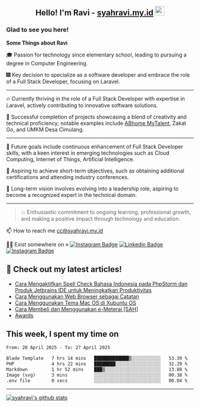 <h2 align="center">Hello! I'm Ravi - <a href="https://syahravi.my.id/" target="_blank">syahravi.my.id</a> <img src="https://media.giphy.com/media/hvRJCLFzcasrR4ia7z/giphy.gif" width="25px"></h2>

### Glad to see you here!

<b> Some Things about Ravi</b>

:mortar_board: Passion for technology since elementary school, leading to pursuing a degree in Computer Engineering.

:fireworks: Key decision to specialize as a software developer and embrace the role of a Full Stack Developer, focusing on Laravel.

---
🔥 Currently thriving in the role of a Full Stack Developer with expertise in Laravel, actively contributing to innovative software solutions.

🎯 Successful completion of projects showcasing a blend of creativity and technical proficiency; notable examples include [ABhome MyTalent](https://mytalent.abhome.education/), Zakat Go, and UMKM Desa Cimulang.

---
:crystal_ball: Future goals include continuous enhancement of Full Stack Developer skills, with a keen interest in emerging technologies such as Cloud Computing, Internet of Things, Artificial Intelligence.

:bookmark_tabs: Aspiring to achieve short-term objectives, such as obtaining additional certifications and attending industry conferences.

:yellow_heart: Long-term vision involves evolving into a leadership role, aspiring to become a recognized expert in the technical domain.

---
> :collision: Enthusiastic commitment to ongoing learning, professional growth, and making a positive impact through technology and education.

📫 How to reach me cc@syahravi.my.id

👨‍💻 Exist somewhere on »
[![Instagram Badge](https://img.shields.io/badge/-Instagram-e4405f?style=flat-square&logo=Instagram&logoColor=white)](https://instagram.com/syahravi.id)
[![Linkedin Badge](https://img.shields.io/badge/-LinkedIn-0e76a8?style=flat-square&logo=Linkedin&logoColor=white)](https://linkedin.com/in/syahravi/)
[![Instagram Badge](https://img.shields.io/badge/-youtube-e4405f?style=flat-square&logo=YouTube&logoColor=white)](https://www.youtube.com/@syahravi)

## 📝 Check out my latest articles!
<!-- BLOG-POST-LIST:START -->
- [Cara Mengaktifkan Spell Check Bahasa Indonesia pada PhpStorm dan Produk Jetbrains IDE untuk Meningkatkan Produktivitas](https://syahravi.my.id/meningkatkan-produktivitas-spelling-bahasa-indonesia-pada-produk-jetbrains-ide/)
- [Cara Menggunakan Web Browser sebagai Catatan](https://syahravi.my.id/cara-menggunakan-web-browser-sebagai-catatan/)
- [Cara Menggunakan Tema Mac OS di Xubuntu OS](https://syahravi.my.id/menggunakan-tema-mac-os-di-xubuntu/)
- [Cara Membeli dan Menggunakan e-Meterai [SAH]](https://syahravi.my.id/membeli-dan-menggunakan-e-meterai/)
- [Awards](https://syahravi.my.id/awards/)
<!-- BLOG-POST-LIST:END -->

## This week, I spent my time on
<!--START_SECTION:waka-->

```txt
From: 20 April 2025 - To: 27 April 2025

Blade Template   7 hrs 14 mins   █████████████▒░░░░░░░░░░░   53.39 %
PHP              4 hrs 22 mins   ████████░░░░░░░░░░░░░░░░░   32.29 %
Markdown         1 hr 52 mins    ███▒░░░░░░░░░░░░░░░░░░░░░   13.88 %
Image (svg)      3 mins          ░░░░░░░░░░░░░░░░░░░░░░░░░   00.38 %
.env file        0 secs          ░░░░░░░░░░░░░░░░░░░░░░░░░   00.04 %
```

<!--END_SECTION:waka-->
---
[![syahravi's github stats](https://github-readme-stats.vercel.app/api?username=syahravi&show_icons=true&theme=synthwave)](https://github.com/syahravi/)
